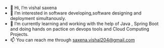 - 👋 Hi, I’m vishal saxena
- 👀 I’m interested in software developing,software designing and deployment simultanously. 
- 🌱 I’m currently learning and working with the help of Java , Spring Boot and doing hands on pactice on devops tools and Cloud Computing Projects.
- 📫 You can reach me through saxena.vishal204@gmail.com

<!---
vishalsaxena29/vishalsaxena29 is a ✨ special ✨ repository because its `README.md` (this file) appears on your GitHub profile.
You can click the Preview link to take a look at your changes.
--->
